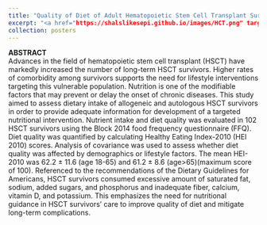 ```yaml
---
title: "Quality of Diet of Adult Hematopoietic Stem Cell Transplant Survivors"
excerpt: "<a href="https://shalslikesepi.github.io/images/HCT.png" target="_blank" rel="noreferrer"></a>"
collection: posters
---
```


**ABSTRACT**  
Advances in the field of hematopoietic stem cell transplant (HSCT) have markedly increased the number of long-term HSCT survivors. Higher rates of comorbidity among survivors supports the need for lifestyle interventions targeting this vulnerable population. Nutrition is one of the modifiable factors that may prevent or delay the onset of chronic diseases. This study aimed to assess dietary intake of allogeneic and autologous HSCT survivors in order to provide adequate information for development of a targeted nutritional intervention. Nutrient intake and diet quality was evaluated in 102 HSCT survivors using the Block 2014 food frequency questionnaire (FFQ). Diet quality was quantified by calculating Healthy Eating Index-2010 (HEI 2010) scores. Analysis of covariance was used to assess whether diet quality was affected by demographics or lifestyle factors. The mean HEI-2010 was 62.2 ± 11.6 (age 18-65) and 61.2 ± 8.6 (age>65)(maximum score of 100). Referenced to the recommendations of the Dietary Guidelines for Americans, HSCT survivors consumed excessive amount of saturated fat, sodium, added sugars, and phosphorus and inadequate fiber, calcium, vitamin D, and potassium. This emphasizes the need for nutritional guidance in HSCT survivors’ care to improve quality of diet and mitigate long-term complications.

